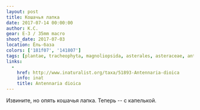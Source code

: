 ```yaml
---
layout: post
title: Кошачья лапка
date: 2017-07-14 00:00:00
author: К.С.
gear: E-3 / 35mm macro
shoot_date: 2017-07-03
location: Ёль-база
colors: ['181f07', '141807']
tags: [plantae, tracheophyta, magnoliopsida, asterales, asteraceae, antennaria, antennaria dioica]
links:
  -
    href: http://www.inaturalist.org/taxa/51893-Antennaria-dioica
    info: inat
    title: Antennaria dioica
---
```

Извините, но опять кошачья лапка. Теперь -- с капелькой.
